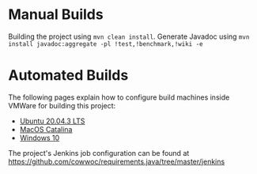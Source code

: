# Manual Builds

Building the project using `mvn clean install`.
Generate Javadoc using `mvn install javadoc:aggregate -pl !test,!benchmark,!wiki -e`

# Automated Builds

The following pages explain how to configure build machines inside VMWare for building this project:

* [Ubuntu 20.04.3 LTS](Jenkins_Configuration_-_Ubuntu_20.04.3_LTS.md)
* [MacOS Catalina](Jenkins_Configuration_-_MacOS_10.15_(Catalina).md)
* [Windows 10](Jenkins_Configuration_-_Windows10.md)

The project's Jenkins job configuration can be found at https://github.com/cowwoc/requirements.java/tree/master/jenkins
